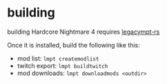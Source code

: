 # building
building Hardcore Nightmare 4 requires [legacympt-rs](https://tilera.xyz/git/LordMZTE/legacympt-rs)

Once it is installed, build the following like this:
- mod list: `lmpt createmodlist`
- twitch export: `lmpt buildtwitch`
- mod downloads: `lmpt downloadmods <outdir>`
